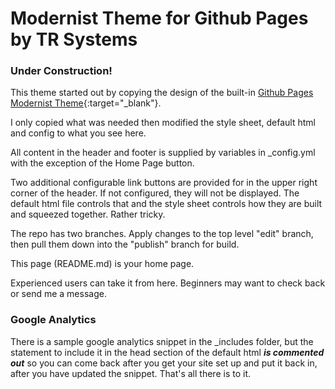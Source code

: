 # Modernist Theme for Github Pages by TR Systems
### Under Construction!

This theme started out by copying the design of the built-in [Github Pages Modernist Theme](https://github.com/pages-themes/modernist){:target="_blank"}.

I only copied what was needed then modified the style sheet, default html and config to what you see here.

All content in the header and footer is supplied by variables in _config.yml with the exception of the Home Page button.

Two additional configurable link buttons are provided for in the upper right corner of the header. If not configured, they will not be displayed. The default html file controls that and the style sheet controls how they are built and squeezed together. Rather tricky.

The repo has two branches. Apply changes to the top level "edit" branch, then pull them down into the "publish" branch for build.

This page (README.md) is your home page.

Experienced users can take it from here. Beginners may want to check back or send me a message.
### Google Analytics
There is a sample google analytics snippet in the _includes folder, but the statement to include it in the head section of the default html ***is commented out*** so you can come back after you get your site set up and put it back in, after you have updated the snippet. That's all there is to it.
